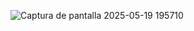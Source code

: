 ![Captura de pantalla 2025-05-19 195710](https://github.com/user-attachments/assets/8b16adae-a2c0-4bfd-83e1-4c1950b88e8c)

